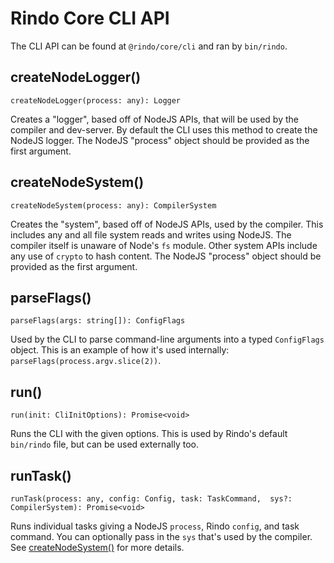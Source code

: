 # Rindo Core CLI API

The CLI API can be found at `@rindo/core/cli` and ran by `bin/rindo`.


## createNodeLogger()

```tsx
createNodeLogger(process: any): Logger
```

Creates a "logger", based off of NodeJS APIs, that will be used by the compiler and dev-server.
By default the CLI uses this method to create the NodeJS logger. The NodeJS "process"
object should be provided as the first argument.


## createNodeSystem()

```tsx
createNodeSystem(process: any): CompilerSystem
```

Creates the "system", based off of NodeJS APIs, used by the compiler. This includes any and
all file system reads and writes using NodeJS. The compiler itself is unaware of Node's
`fs` module. Other system APIs include any use of `crypto` to hash content. The NodeJS "process"
object should be provided as the first argument.


## parseFlags()

```tsx
parseFlags(args: string[]): ConfigFlags
```

Used by the CLI to parse command-line arguments into a typed `ConfigFlags` object.
This is an example of how it's used internally: `parseFlags(process.argv.slice(2))`.


## run()

```tsx
run(init: CliInitOptions): Promise<void>
```

Runs the CLI with the given options. This is used by Rindo's default `bin/rindo` file,
but can be used externally too.


## runTask()

```tsx
runTask(process: any, config: Config, task: TaskCommand,  sys?: CompilerSystem): Promise<void>
```

Runs individual tasks giving a NodeJS `process`, Rindo `config`, and task command. You can optionally pass in the `sys` that's used by the compiler. See [createNodeSystem()](#createnodesystem) for more details.
